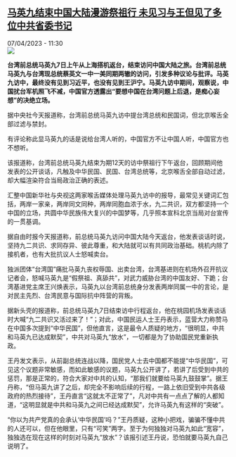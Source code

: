 <!--1680860703000-->
[马英九结束中国大陆漫游祭祖行 未见习与王但见了多位中共省委书记](https://www.rfi.fr/cn/%E4%B8%AD%E5%9B%BD/20230407-%E9%A9%AC%E8%8B%B1%E4%B9%9D%E7%BB%93%E6%9D%9F%E4%B8%AD%E5%9B%BD%E5%A4%A7%E9%99%86%E6%BC%AB%E6%B8%B8%E7%A5%AD%E7%A5%96%E8%A1%8C-%E6%9C%AA%E8%A7%81%E4%B9%A0%E4%B8%8E%E7%8E%8B%E4%BD%86%E8%A7%81%E4%BA%86%E5%A4%9A%E4%BD%8D%E4%B8%AD%E5%85%B1%E7%9C%81%E5%A7%94%E4%B9%A6%E8%AE%B0)
------

<div>07/04/2023 - 11:30</div><img src="https://s.rfi.fr/media/display/d9d229f8-d526-11ed-b5ad-005056bf30b7/w:1280/p:16x9/myjt%29.JPG"><p><strong>台湾前总统马英九7日上午从上海搭机返台，结束访问中国大陆之旅。台湾前总统马英九与台湾现总统蔡英文一中一美同期两辙的访问，引发多种议论与批评。马英九访中，最终没有见到习近平，也没有见到王沪宁。马英九访中期间，观察说，中国扰台军机照飞不减，中国官方透露出“要想中国在台湾问题上后退，是痴心妄想”的决绝立场。                    </strong></p><div><p>据中央社今天报道称，台湾前总统马英九访中提台湾总统和民国词，但北京喉舌全部过滤与禁封。</p><p>有评论称此显马英九的话是说给台湾人听的，中国官方不让中国人听，中国官方也不想听。</p><p>该报道称，台湾前总统马英九结束为期12天的访中祭祖行下午返台，回顾期间他发表的公开谈话，凡触及中华民国、民国、台湾总统等，北京喉舌全部自动过滤，却大幅渲染符合当局政治正确的表述。</p><p>汇整中国新华社与央视这两家喉舌媒体处理马英九访中的报导，最常见关键词汇包括，两岸一家亲，两岸同文同种，两岸同胞血浓于水，九二共识，双方都坚持一个中国的立场，共圆中华民族伟大复兴的中国梦等，几乎照本宣科北京当局对台宣传的一贯基调。</p><p>据自由时报今天报道称，前总统马英九访问中国大陆今天返台，他发表谈话时说，坚持九二共识、求同存异、彼此尊重，和大陆就可以有共同政治基础。桃机内除了接机者，也有大批抗议人士怒喊卖台。</p><p>独派团体“台湾国”痛批马英九丧权辱国、出卖台湾，台湾基进则在机场外召开抗议记者会，怒喊马英九是“假祭祖、真舔共”，对武力威胁台湾的中国友好、下跪；台湾基进党主席王兴焕表示，马英九以台湾前总统身分发表两岸同属一中的言论，是对民主先烈、台湾民意与国际抗中阵营的背叛。</p><p>据新头壳的报道称，前总统马英九7日结束访中行程返台，他在桃园机场发表谈话时大喊“九二共识又活过来了！”；对此，中国民运人士王丹表示，蓝营大力称赞马在中国多次提到“中华民国”，但他直言，这是最令人质疑的地方，“很明显，中共和马英九已达成默契”，中共对马英九“放水”，一切都是为了协助国民党重新执政。</p><p>王丹发文表示，从前副总统连战以降，国民党人士去中国都不能提“中华民国”，可见这个议题非常敏感，而如此敏感的议题，马英九公开讲了，若讲了后受到中共的惩罚，那是正常的，符合大家对中共的认知，“那我们就要给马英九鼓鼓掌”。据王丹称，“但马英九讲了之后，却完全不影响后续的行程，一路上依旧受到中共各级政府的热烈接待”，王丹直言“这就太不正常了”，凡对中共有一点点了解的人都知道，“这明显就是中共和马英九之间已经达成默契”，允许马英九有这样的“突破”。</p><p>“你以为共产党真的会承认‘中华民国’吗？”王丹质疑，这种小把戏，骗骗不懂中共的人还可以，但在他眼里，只有“可笑”两字。至于为何独独对马英九如此“宽容”，独独选在现在这样的时刻对马英九“放水”？该报引述王丹说，恐怕就要马英九自己说明了。</p><div data-selfpromo-newsletter></div><div data-selfpromo-app></div></div>
